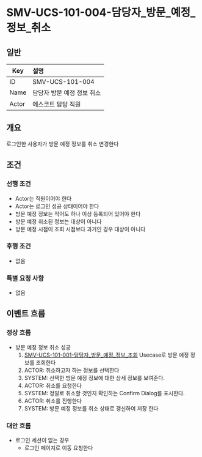 # SMV-UCS-101-004-담당자\_방문\_예정\_정보\_취소

## 일반
| Key   | 설명 |
|-------| :-- |
| ID    | SMV-UCS-101-004 |
| Name  | 담당자 방문 예정 정보 취소 |
| Actor | 에스코트 담당 직원 |

## 개요
로그인한 사용자가 방문 예정 정보를 취소 변경한다

## 조건
### 선행 조건
* Actor는 직원이어야 한다
* Actor는 로그인 성공 상태이어야 한다
* 방문 예정 정보는 적어도 하나 이상 등록되어 있어야 한다
* 방문 예정 취소된 정보는 대상이 아니다
* 방문 예정 시점이 조회 시점보다 과거인 경우 대상이 아니다
  
### 후행 조건
* 없음

### 특별 요청 사항
* 없음

## 이벤트 흐름

### 정상 흐름
* 방문 예정 정보 취소 성공
	1. [SMV-UCS-101-001-담당자\_방문\_예정\_정보\_조회](SMV-UCS-101-001-담당자_방문_예정_정보_조회) Usecase로 방문 예정 정보를 조회한다
	2. ACTOR: 취소하고자 하는 정보를 선택한다
	3. SYSTEM: 선택한 방문 예정 정보에 대한 상세 정보를 보여준다.
	4. ACTOR: 취소를 요청한다
	5. SYSTEM: 정말로 취소할 것인지 확인하는 Confirm Dialog를 표시한다.
	6. ACTOR: 취소를 진행한다
	7. SYSTEM: 방문 예정 정보를 취소 상태로 갱신하여 저장 한다

### 대안 흐름
* 로그인 세션이 없는 경우
	* 로그인 페이지로 이동 요청한다